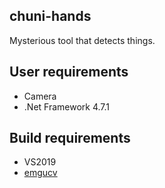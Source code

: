 chuni-hands
---

Mysterious tool that detects things.

## User requirements

- Camera
- .Net Framework 4.7.1

## Build requirements

- VS2019
- [emgucv](https://github.com/emgucv/emgucv)
